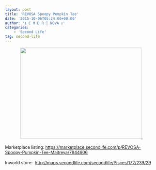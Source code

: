 ```yaml
---
layout: post
title: 'REVOSA Spoopy Pumpkin Tee'
date: '2015-10-06T05:24:00+00:00'
author: '𐕣 C M D R ░ NOVA 𐕣'
categories:
    - 'Second Life'
tag: second-life
---
```


<div style="clear: both; text-align: center;">
<a href="http://2.bp.blogspot.com/-VGaU2UQwYHQ/VhNapdZNwuI/AAAAAAAAAVo/j66qGY1_VTQ/s1600/pumpkinteead.png" style="margin-left: 1em; margin-right: 1em;"><img border="0" height="300" src="http://2.bp.blogspot.com/-VGaU2UQwYHQ/VhNapdZNwuI/AAAAAAAAAVo/j66qGY1_VTQ/s400/pumpkinteead.png" width="400" />&nbsp;</a></div>
<div style="clear: both; text-align: center;">
<br /></div>
<div style="clear: both; text-align: left;">
Marketplace listing: <a href="https://marketplace.secondlife.com/p/REVOSA-Spoopy-Pumpkin-Tee-Maitreya/7844606" target="_blank" rel="noopener">https://marketplace.secondlife.com/p/REVOSA-Spoopy-Pumpkin-Tee-Maitreya/7844606</a></div>
<div style="clear: both; text-align: left;">
<br /></div>
<div style="clear: both; text-align: left;">
Inworld store:&nbsp; <a href="http://maps.secondlife.com/secondlife/Pisces/172/239/29" target="_blank" rel="noopener">http://maps.secondlife.com/secondlife/Pisces/172/239/29</a></div>
<br />
